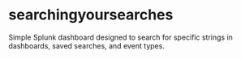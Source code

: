 # searchingyoursearches
Simple Splunk dashboard designed to search for specific strings in dashboards, saved searches, and event types.
